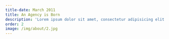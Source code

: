 ```yaml
---
title-date: March 2011
title: An Agency is Born
description: 'Lorem ipsum dolor sit amet, consectetur adipisicing elit. Sunt ut voluptatum eius sapiente, totam reiciendis temporibus qui quibusdam, recusandae sit vero unde, sed, incidunt et ea quo dolore laudantium consectetur!'
order: 2
image: /img/about/2.jpg
---
```

